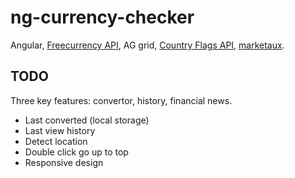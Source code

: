 # ng-currency-checker

Angular, [Freecurrency API](https://freecurrencyapi.com/), AG grid,
[Country Flags API](https://flagsapi.com/),
[marketaux](https://www.marketaux.com/).

## TODO

Three key features: convertor, history, financial news.

- Last converted (local storage)
- Last view history
- Detect location
- Double click go up to top
- Responsive design
